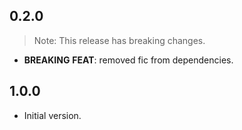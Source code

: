 ## 0.2.0

> Note: This release has breaking changes.

 - **BREAKING** **FEAT**: removed fic from dependencies.

## 1.0.0

- Initial version.

